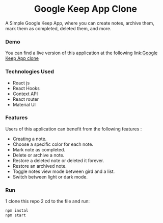 <h1 align="center"  >Google Keep App Clone</h1>

A Simple Google Keep App, where you can create notes, archive them, mark them as completed, deleted them, and more.

### Demo

You can find a live version of this application at the following link:[Google Keep App clone](https://mygoogle-keep-clone.netlify.app/)

### Technologies Used

- React js
- React Hooks
- Context API
- React router
- Material UI

### Features

Users of this application can benefit from the following features :

- Creating a note.
- Choose a specific color for each note.
- Mark note as completed.
- Delete or archive a note.
- Restore a deleted note or deleted it forever.
- Restore an archived note.
- Toggle notes view mode between gird and a list.
- Switch between light or dark mode.

### Run

1 clone this repo
2 cd to the file and run:

```bash
npm instal
npm start
```
